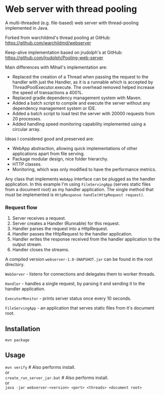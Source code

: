 # Web server with thread pooling
A multi-threaded (e.g. file-based) web server with thread-pooling
implemented in Java.

Forked from warchildmd's thread pooling at GitHub:
https://github.com/warchildmd/webserver

Keep-alive implementation based on jrudolph's at GitHub:
https://github.com/jrudolph/Pooling-web-server

Main differences with Mihail's implementation are:
- Replaced the creation of a Thread when passing the request to the handler with just the Handler, as it is a runnable which is accepted by ThreadPoolExecutor.execute. The overhead removed helped increase the speed of transactions a 400%.
- Replaced gradle dependency management system with Maven.
- Added a batch script to compile and execute the server without any dependency management system or IDE.
- Added a batch script to load test the server with 20000 requests from 20 processes.
- Added handling speed monitoring capability implemented using a circular array.

Ideas I considered good and preserved are:
- WebApp abstraction, allowing quick implementations of other applications apart from file serving.
- Package modular design, nice folder hierarchy.
- HTTP classes.
- Monitoring, which was only modified to have the performance metrics.

Any class that implements `WebApp` interface can be plugged as the handler application. In this example
I'm using `FileServingApp` (serves static files from a document root) as my handler application. The single method
that must be implemented is `HttpResponse handle(HttpRequest request)`.

### Request flow
1. Server receives a request.
2. Server creates a Handler (Runnable) for this request.
2. Handler parses the request into a HttpRequest.
3. Handler passes the HttpRequest to the handler application.
4. Handler writes the response received from the handler application to the output stream.
5. Handler closes the streams.

A compiled version `webserver-1.0-SNAPSHOT.jar` can be found in the root directory.
 
`WebServer` - listens for connections and delegates them to worker threads.

`Handler` - handles a single request, by parsing it and sending it to the handler application.

`ExecutorMonitor` - prints server status once every 10 seconds.

`FileServingApp` - an application that serves static files from it's document root.

## Installation
`mvn package`

## Usage
`mvn verify` # Also performs install. <br />
or <br />
`create_run_server_jar.bat` # Also performs install. <br />
or <br />
`java -jar webserver-<version> <port> <threads> <document root>`
